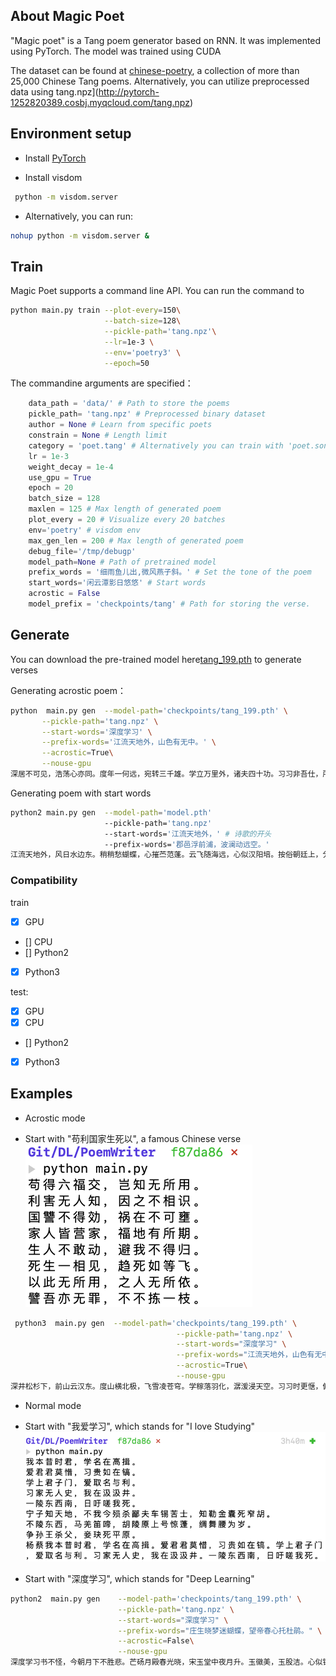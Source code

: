 ## About Magic Poet
"Magic poet" is a Tang poem generator based on RNN. It was implemented using PyTorch. The model was trained using CUDA

The dataset can be found at [chinese-poetry](https://github.com/chinese-poetry/chinese-poetry), a collection of more than 25,000 Chinese Tang poems. Alternatively, you can utilize preprocessed data using tang.npz](http://pytorch-1252820389.cosbj.myqcloud.com/tang.npz)

## Environment setup
- Install [PyTorch](http://pytorch.org)

- Install visdom
```Bash
 python -m visdom.server
```
- Alternatively, you can run:
```Bash
nohup python -m visdom.server &
``` 
## Train
Magic Poet supports a command line API. You can run the command to 

```Bash
python main.py train --plot-every=150\
					 --batch-size=128\
                     --pickle-path='tang.npz'\
                     --lr=1e-3 \
                     --env='poetry3' \
                     --epoch=50
```

The commandine arguments are specified：
```Python
    data_path = 'data/' # Path to store the poems
    pickle_path= 'tang.npz' # Preprocessed binary dataset 
    author = None # Learn from specific poets
    constrain = None # Length limit
    category = 'poet.tang' # Alternatively you can train with 'poet.song'
    lr = 1e-3 
    weight_decay = 1e-4
    use_gpu = True
    epoch = 20  
    batch_size = 128
    maxlen = 125 # Max length of generated poem
    plot_every = 20 # Visualize every 20 batches
    env='poetry' # visdom env
    max_gen_len = 200 # Max length of generated poem
    debug_file='/tmp/debugp'
    model_path=None # Path of pretrained model
    prefix_words = '细雨鱼儿出,微风燕子斜。' # Set the tone of the poem
    start_words='闲云潭影日悠悠' # Start words
    acrostic = False
    model_prefix = 'checkpoints/tang' # Path for storing the verse.

```
## Generate
You can download the pre-trained model here[tang_199.pth](http://pytorch-1252820389.cosbj.myqcloud.com/tang_199.pth) to generate verses

Generating acrostic poem：

```Bash
python  main.py gen  --model-path='checkpoints/tang_199.pth' \
       --pickle-path='tang.npz' \
       --start-words='深度学习' \
       --prefix-words='江流天地外，山色有无中。' \
       --acrostic=True\
       --nouse-gpu
深居不可见，浩荡心亦同。度年一何远，宛转三千雄。学立万里外，诸夫四十功。习习非吾仕，所贵在其功。
```

Generating poem with start words

```Bash
python2 main.py gen  --model-path='model.pth' 
					 --pickle-path='tang.npz' 
					 --start-words='江流天地外，' # 诗歌的开头
					 --prefix-words='郡邑浮前浦，波澜动远空。' 
江流天地外，风日水边东。稍稍愁蝴蝶，心摧苎范蓬。云飞随海远，心似汉阳培。按俗朝廷上，分军朔雁通。封疆朝照地，赐劒豫章中。畴昔分曹籍，高名翰墨场。翰林推国器，儒冠见忠贞。臯宙非无事，姦邪亦此中。渥仪非贵盛，儒实不由锋。几度沦亡阻，千年垒数重。宁知天地外，长恐海西东。邦测期戎逼，箫韶故国通。蜃楼瞻凤篆，云辂接旌幢。別有三山里，来随万里同。烟霞临海路，山色落云中。渥泽三千里，青山万古通。何言陪宴侣，复使
```

### Compatibility
train 
- [x] GPU  
- [] CPU  
- [] Python2
- [x] Python3

test: 

- [x] GPU
- [x] CPU
- [] Python2
- [x] Python3


## Examples

- Acrostic mode

- Start with "苟利国家生死以", a famous Chinese verse
!["苟利国家生死以"](https://github.com/Ahren09/Magic-Poet/blob/master/examples/%E8%8B%9F%E5%88%A9%E5%9B%BD%E5%AE%B6.png)


```Bash
 python3  main.py gen  --model-path='checkpoints/tang_199.pth' \
                                     --pickle-path='tang.npz' \
                                     --start-words="深度学习" \
                                     --prefix-words="江流天地外，山色有无中。" \
                                     --acrostic=True\
                                     --nouse-gpu
深井松杉下，前山云汉东。度山横北极，飞雪凌苍穹。学稼落羽化，潺湲浸天空。习习时更惬，俯视空林濛。
```

- Normal mode
- Start with "我爱学习", which stands for "I love Studying"
!["我爱学习"](https://github.com/Ahren09/Magic-Poet/blob/master/examples/%E6%88%91%E7%88%B1%E5%AD%A6%E4%B9%A02.png)

- Start with "深度学习", which stands for "Deep Learning"
```Bash
python2  main.py gen    --model-path='checkpoints/tang_199.pth' \
                        --pickle-path='tang.npz' \
                        --start-words="深度学习" \
                        --prefix-words="庄生晓梦迷蝴蝶，望帝春心托杜鹃。" \
                        --acrostic=False\
                        --nouse-gpu
深度学习书不怪，今朝月下不胜悲。芒砀月殿春光晓，宋玉堂中夜月升。玉徽美，玉股洁。心似镜，澈圆珠，金炉烟额红芙蕖。红缕金钿舞凤管，夜妆妆妓。歌中有女子孙子，嫁得新年花下埽。君不见金沟里，裴回春日丛。歌舞一声声断，一语中肠千万里。罗帐前传，娉婷花月春，一歌一曲声声。可怜眼，芙蓉露。妾心明，颜色暗相思，主人愁，万重金。红粉，冉冉，芙蓉帐前飞。鸳鸯鬬鸭，绣衣罗帐，鹦鹉抹。凰翠忽，菱管。音舞，行路，蹙罗金钿
```
